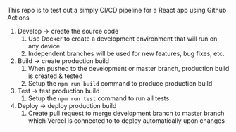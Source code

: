 This repo is to test out a simply CI/CD pipeline for a React app using Github Actions

1. Develop → create the source code 
    1. Use Docker to create a development environment that will run on any device
    2. Independent branches will be used for new features, bug fixes, etc.
2. Build → create production build
    1. When pushed to the development or master branch, production build is created & tested
    2. Setup the `npm run build` command to produce production build
3. Test → test production build
    1. Setup the `npm run test` command to run all tests
4. Deploy → deploy production build
    1. Create pull request to merge development branch to master branch which Vercel is connected to to deploy automatically upon changes